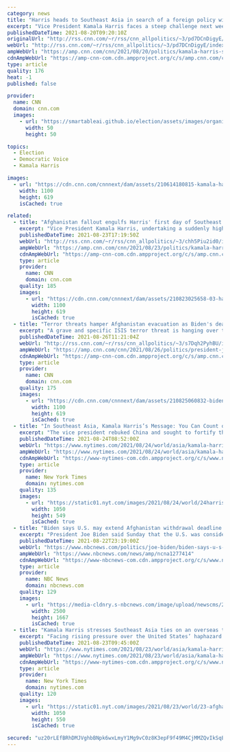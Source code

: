 ```yaml
---
category: news
title: "Harris heads to Southeast Asia in search of a foreign policy win amid Afghanistan crisis "
excerpt: "Vice President Kamala Harris faces a steep challenge next week when she travels to Singapore and Vietnam, as a once-low-risk trip to friendly nations comes at the same time as a bungled US withdrawal from Afghanistan.\n    \n"
publishedDateTime: 2021-08-20T09:20:10Z
originalUrl: "http://rss.cnn.com/~r/rss/cnn_allpolitics/~3/pd7DCnDigyE/index.html"
webUrl: "http://rss.cnn.com/~r/rss/cnn_allpolitics/~3/pd7DCnDigyE/index.html"
ampWebUrl: "https://amp.cnn.com/cnn/2021/08/20/politics/kamala-harris-southeast-asia-trip-afghanistan/index.html"
cdnAmpWebUrl: "https://amp-cnn-com.cdn.ampproject.org/c/s/amp.cnn.com/cnn/2021/08/20/politics/kamala-harris-southeast-asia-trip-afghanistan/index.html"
type: article
quality: 176
heat: -1
published: false

provider:
  name: CNN
  domain: cnn.com
  images:
    - url: "https://smartableai.github.io/election/assets/images/organizations/cnn.com-50x50.jpg"
      width: 50
      height: 50

topics:
  - Election
  - Democratic Voice
  - Kamala Harris

images:
  - url: "https://cdn.cnn.com/cnnnext/dam/assets/210614180815-kamala-harris-super-tease.jpg"
    width: 1100
    height: 619
    isCached: true

related:
  - title: "Afghanistan fallout engulfs Harris' first day of Southeast Asia trip"
    excerpt: "Vice President Kamala Harris, undertaking a suddenly high-stakes visit to Southeast Asia this week amid the first major foreign policy crisis of the Biden administration, was on the receiving end of questions Monday about the US' withdrawal from Afghanistan for the first time since the chaotic fall of"
    publishedDateTime: 2021-08-23T17:19:50Z
    webUrl: "http://rss.cnn.com/~r/rss/cnn_allpolitics/~3/chh5Piu2id0/index.html"
    ampWebUrl: "https://amp.cnn.com/cnn/2021/08/23/politics/kamala-harris-singapore-afghanistan/index.html"
    cdnAmpWebUrl: "https://amp-cnn-com.cdn.ampproject.org/c/s/amp.cnn.com/cnn/2021/08/23/politics/kamala-harris-singapore-afghanistan/index.html"
    type: article
    provider:
      name: CNN
      domain: cnn.com
    quality: 185
    images:
      - url: "https://cdn.cnn.com/cnnnext/dam/assets/210823025658-03-harris-singapore-0822-super-tease.jpg"
        width: 1100
        height: 619
        isCached: true
  - title: "Terror threats hamper Afghanistan evacuation as Biden's deadline looms"
    excerpt: "A grave and specific ISIS terror threat is hanging over the frantic endgame of the US withdrawal from Afghanistan with time fast running out to rescue up to 1,500 Americans and the fate of fleeing Afghans looking darker by the hour.\n    \n"
    publishedDateTime: 2021-08-26T11:21:04Z
    webUrl: "http://rss.cnn.com/~r/rss/cnn_allpolitics/~3/s7Dqh2PyhBU/index.html"
    ampWebUrl: "https://amp.cnn.com/cnn/2021/08/26/politics/president-joe-biden-afghan-refugees-donald-trump-immigration/index.html"
    cdnAmpWebUrl: "https://amp-cnn-com.cdn.ampproject.org/c/s/amp.cnn.com/cnn/2021/08/26/politics/president-joe-biden-afghan-refugees-donald-trump-immigration/index.html"
    type: article
    provider:
      name: CNN
      domain: cnn.com
    quality: 175
    images:
      - url: "https://cdn.cnn.com/cnnnext/dam/assets/210825060832-biden-washington-afghanistan-0824-file-super-tease.jpg"
        width: 1100
        height: 619
        isCached: true
  - title: "In Southeast Asia, Kamala Harris’s Message: You Can Count on the U.S."
    excerpt: "The vice president rebuked China and sought to fortify the image of the United States as a credible ally amid growing questions about Afghanistan."
    publishedDateTime: 2021-08-24T08:52:00Z
    webUrl: "https://www.nytimes.com/2021/08/24/world/asia/kamala-harris-singapore-vietnam.html"
    ampWebUrl: "https://www.nytimes.com/2021/08/24/world/asia/kamala-harris-singapore-vietnam.amp.html"
    cdnAmpWebUrl: "https://www-nytimes-com.cdn.ampproject.org/c/s/www.nytimes.com/2021/08/24/world/asia/kamala-harris-singapore-vietnam.amp.html"
    type: article
    provider:
      name: New York Times
      domain: nytimes.com
    quality: 135
    images:
      - url: "https://static01.nyt.com/images/2021/08/24/world/24harris-asia-01/24harris-asia-01-facebookJumbo.jpg"
        width: 1050
        height: 549
        isCached: true
  - title: "Biden says U.S. may extend Afghanistan withdrawal deadline as evacuations continue"
    excerpt: "President Joe Biden said Sunday that the U.S. was considering extending evacuation efforts beyond his Aug. 31 deadline to leave Afghanistan as he defended the administration's handling of the war's final days."
    publishedDateTime: 2021-08-22T23:19:00Z
    webUrl: "https://www.nbcnews.com/politics/joe-biden/biden-says-u-s-may-extend-afghanistan-withdrawal-deadline-evacuations-n1277414"
    ampWebUrl: "https://www.nbcnews.com/news/amp/ncna1277414"
    cdnAmpWebUrl: "https://www-nbcnews-com.cdn.ampproject.org/c/s/www.nbcnews.com/news/amp/ncna1277414"
    type: article
    provider:
      name: NBC News
      domain: nbcnews.com
    quality: 129
    images:
      - url: "https://media-cldnry.s-nbcnews.com/image/upload/newscms/2021_33/3500850/210822-joe-biden-jm-1701.jpg"
        width: 2500
        height: 1667
        isCached: true
  - title: "Kamala Harris stresses Southeast Asia ties on an overseas trip, but the focus returns to Afghanistan."
    excerpt: "Facing rising pressure over the United States’ haphazard withdrawal from Afghanistan, Vice President Kamala Harris said on Monday that the Biden administration was “singularly focused” on evacuating American citizens and Afghan allies."
    publishedDateTime: 2021-08-23T09:45:00Z
    webUrl: "https://www.nytimes.com/2021/08/23/world/asia/kamala-harris-stresses-southeast-asia-ties-on-an-overseas-trip-but-the-focus-returns-to-afghanistan.html"
    ampWebUrl: "https://www.nytimes.com/2021/08/23/world/asia/kamala-harris-stresses-southeast-asia-ties-on-an-overseas-trip-but-the-focus-returns-to-afghanistan.amp.html"
    cdnAmpWebUrl: "https://www-nytimes-com.cdn.ampproject.org/c/s/www.nytimes.com/2021/08/23/world/asia/kamala-harris-stresses-southeast-asia-ties-on-an-overseas-trip-but-the-focus-returns-to-afghanistan.amp.html"
    type: article
    provider:
      name: New York Times
      domain: nytimes.com
    quality: 120
    images:
      - url: "https://static01.nyt.com/images/2021/08/23/world/23-afghanistan-briefing-KamalainSingapor-02/23-afghanistan-briefing-KamalainSingapor-02-facebookJumbo.jpg"
        width: 1050
        height: 550
        isCached: true

secured: "uz20rLEfBRhDMJVghbBNpk6wxLmyY1Mg9vC0z8K3epF9f49M4CjMMZQvIkSqEHcB/X0GtO8ZY2uasyeaPgghB95ib5CuY3SdjCa8UzG5+lpsHfjlrCtjNnvKVoQFGYVCKrRDCJf5ATk9+f0tR38P3ogozV0/y/+krGBVOEXTAiAfPDi+prPXRchBAL76ao0nVdQuHrlfz5FwV/q3OECxBAcPzViYZWLoVl6F/rCXxXrItGyehTUSyWoUc7AhZmzhGGmiG774OReVdquSRZzf6s2F1LZ7wP40qxaVCGB7C0sSn4nDlndepDzKu08AH3ZsCt5Qpxg5mZv4gqWbUNkmzbZJ6zLyyj7Sk0Kc+QcgMy8=;1V0T7WfyTfkn755qobNohA=="
---
```


